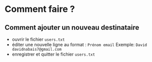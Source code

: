 # Comment faire ?
## Comment ajouter un nouveau destinataire
- ouvrir le fichier `users.txt`
- éditer une nouvelle ligne au format : `Prénom email`
  Exemple: `David davidnabais7@gmail.com`
- enregistrer et quitter le fichier `users.txt`
